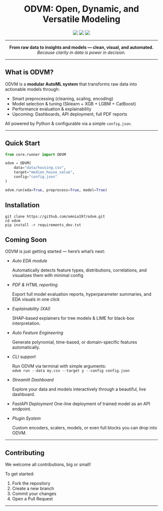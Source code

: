 <h1 align="center"> ODVM: Open, Dynamic, and Versatile Modeling
 </h1>

<p align="center">
  <img src="https://img.shields.io/badge/AutoML-Fast%20%26%20Flexible-blue?style=flat-square" />
  <img src="https://img.shields.io/badge/Built%20with-Python%203.8+-yellow?style=flat-square" />
  <img src="https://img.shields.io/badge/Status-Alpha-orange?style=flat-square" />
</p>

---

<p align="center">
  <b>From raw data to insights and models — clean, visual, and automated.</b><br>
  <i>Because clarity in data is power in decision.</i>
</p>

---

## What is ODVM?

ODVM is a **modular AutoML system** that transforms raw data into actionable models through:

- Smart preprocessing (cleaning, scaling, encoding)
- Model selection & tuning (Sklearn + XGB + LGBM + CatBoost)
- Performance evaluation & explainability
- Upcoming: Dashboards, API deployment, full PDF reports

All powered by Python & configurable via a simple `config.json`.

---

## Quick Start

```python
from core.runner import ODVM

odvm = ODVM(
    data="data/housing.csv",
    target="median_house_value",
    config="config.json"
)

odvm.run(eda=True, preprocess=True, model=True)

```
## Installation

```
git clone https://github.com/omnia197/odvm.git
cd odvm
pip install -r requirements_dev.txt

```

## Coming Soon

ODVM is just getting started — here’s what’s next:

- *Auto EDA module*  

  Automatically detects feature types, distributions, correlations, and visualizes them with minimal config

- *PDF & HTML reporting*  

  Export full model evaluation reports, hyperparameter summaries, and EDA visuals in one click

- *Explainability (XAI)*  

  SHAP-based explainers for tree models & LIME for black-box interpretation.

- *Auto Feature Engineering*  

  Generate polynomial, time-based, or domain-specific features automatically.

- *CLI support*

  Run ODVM via terminal with simple arguments:  
  `odvm run --data my.csv --target y --config config.json`

- *Streamlit Dashboard* 

  Explore your data and models interactively through a beautiful, live dashboard.

- *FastAPI Deployment* 
  One-line deployment of trained model as an API endpoint.

- *Plugin System*

  Custom encoders, scalers, models, or even full blocks you can drop into ODVM.


---

## Contributing

We welcome all contributions, big or small!

To get started:

1. Fork the repository
2. Create a new branch
3. Commit your changes
4. Open a Pull Request

---
